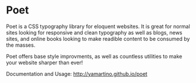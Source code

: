 # Poet
Poet is a CSS typography library for eloquent websites. It is great for normal sites looking for responsive and clean typography as well as blogs, news sites, and online books looking to make readible content to be consumed by the masses.

Poet offers base style improvments, as well as countless utilities to make your website sharper than ever!

Documentation and Usage: http://yamartino.github.io/poet

